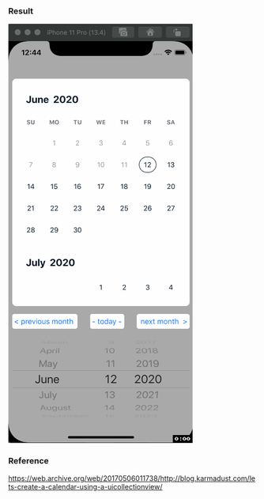 ### Result
![Result](Result.gif)

### Reference
https://web.archive.org/web/20170506011738/http://blog.karmadust.com/lets-create-a-calendar-using-a-uicollectionview/

